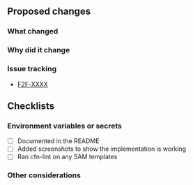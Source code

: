 ## Proposed changes
<!-- Provide a general summary of your changes in the Title above -->
<!-- Include the Jira ticket number in square brackets as prefix, eg `[F2F-XXXX] PR Title` -->

### What changed

<!-- Describe the changes in detail - the "what"-->

### Why did it change

<!-- Describe the reason these changes were made - the "why" -->

### Issue tracking
<!-- List any related Jira tickets or GitHub issues -->
<!-- List any related ADRs or RFCs -->
<!-- Delete/copy as appropriate -->

- [F2F-XXXX](https://govukverify.atlassian.net/browse/F2F-XXX)

## Checklists

### Environment variables or secrets

<!-- Delete if changes DO NOT include new environment variables or secrets -->
- [ ] Documented in the README
- [ ] Added screenshots to show the implementation is working
- [ ] Ran cfn-lint on any SAM templates

### Other considerations
<!-- Add any other consideration if needed -->